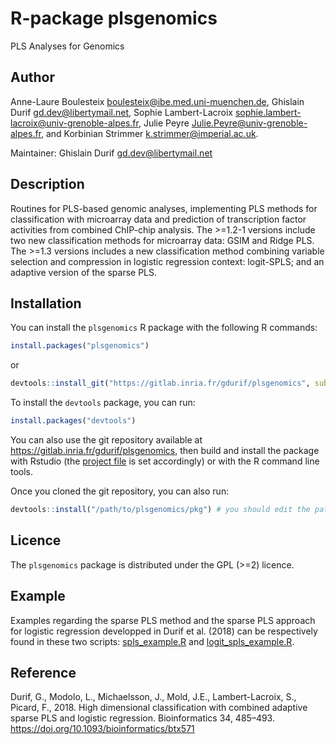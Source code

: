 # R-package plsgenomics

PLS Analyses for Genomics


## Author

Anne-Laure Boulesteix <boulesteix@ibe.med.uni-muenchen.de>, Ghislain Durif <gd.dev@libertymail.net>, Sophie Lambert-Lacroix <sophie.lambert-lacroix@univ-grenoble-alpes.fr>, Julie Peyre <Julie.Peyre@univ-grenoble-alpes.fr>, and Korbinian Strimmer <k.strimmer@imperial.ac.uk>.

Maintainer: Ghislain Durif <gd.dev@libertymail.net>


## Description

Routines for PLS-based genomic analyses, implementing PLS methods for classification with microarray data and prediction of transcription factor activities from combined ChIP-chip analysis. The >=1.2-1 versions include two new classification methods for microarray data: GSIM and Ridge PLS. The >=1.3 versions includes a new classification method combining variable selection and compression in logistic regression context: logit-SPLS; and an adaptive version of the sparse PLS.


## Installation

You can install the `plsgenomics` R package with the following R commands:

```R
install.packages("plsgenomics")
```

or

```R
devtools::install_git("https://gitlab.inria.fr/gdurif/plsgenomics", subdir="pkg")
```

To install the `devtools` package, you can run:

```R
install.packages("devtools")
```

You can also use the git repository available at <https://gitlab.inria.fr/gdurif/plsgenomics>, 
then build and install the package with Rstudio (the [project file](./plsgenomics.Rproj) 
is set accordingly) or with the R command line tools.

Once you cloned the git repository, you can also run:

```R
devtools::install("/path/to/plsgenomics/pkg") # you should edit the path
```


## Licence

The `plsgenomics` package is distributed under the GPL (>=2) licence.


## Example

Examples regarding the sparse PLS method and the sparse PLS approach for logistic regression developped in Durif et al. (2018) can be respectively found in these two scripts: [spls_example.R](./spls_example.R) and [logit_spls_example.R](./logit_spls_example.R).


## Reference

Durif, G., Modolo, L., Michaelsson, J., Mold, J.E., Lambert-Lacroix, S., Picard, F., 2018. High dimensional classification with combined adaptive sparse PLS and logistic regression. Bioinformatics 34, 485–493. https://doi.org/10.1093/bioinformatics/btx571

